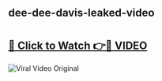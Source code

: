 ## dee-dee-davis-leaked-video 

# <h2><a href="http://freeplayer.one?title=dee-dee-davis-leaked-video&ref=21J">🔗 Click to Watch 👉🔴 VIDEO</a></h2>

<a href="http://freeplayer.one?title=dee-dee-davis-leaked-video&ref=21J" rel="nofollow" data-target="animated-image.originalLink"><img src="https://i.ibb.co.com/xMMVF88/686577567.gif" alt="Viral Video Original" style="max-width: 100%; display: inline-block;" data-target="animated-image.originalImage"></a>

